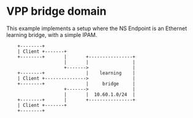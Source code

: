 # VPP bridge domain

This example implements a setup where the NS Endpoint is an Ethernet learning bridge, with a simple IPAM.


```
    +--------+
    | Client +-------+
    +--------+       |       +----------------+
                     |       |                |
                     +------->                |
    +--------+               |    learning    |
    | Client +--------------->                |
    +--------+               |     bridge     |
                     +------->                |
                     |       |  10.60.1.0/24  |
    +--------+       |       +----------------+
    | Client +-------+
    +--------+
```
